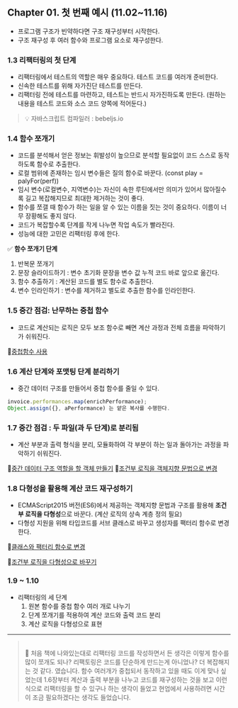 ## Chapter 01. 첫 번째 예시 (11.02~11.16)

- 프로그램 구조가 빈약하다면 구조 재구성부터 시작한다.
- 구조 재구성 후 여러 함수와 프로그램 요소로 재구성한다.

### 1.3 리팩터링의 첫 단계

- 리팩터링에서 테스트의 역할은 매우 중요하다. 테스트 코드를 여러개 준비한다.
- 신속한 테스트를 위해 자가진단 테스트를 만든다.
- 리팩터링 전에 테스트를 마련하고, 테스트는 반드시 자가진하도록 만든다.
(원하는 내용을 테스트 코드와 소스 코드 양쪽에 적어둔다.)


> 💡 자바스크립트 컴파일러 : bebeljs.io


### 1.4 함수 쪼개기

- 코드를 분석해서 얻은 정보는 휘발성이 높으므로 분석할 필요없이 코드 스스로 동작하도록 함수로 추출한다.
- 로컬 범위에 존재하는 임시 변수들은 질의 함수로 바꾼다.
(const play = palyFor(perf))
- 임시 변수(로컬변수, 지역변수)는 자신이 속한 루틴에서만 의미가 있어서 많아질수록 길고 복잡해지므로 최대한 제거하는 것이 좋다.
- 함수를 쪼갤 때 함수가 하는 일을 알 수 있는 이름을 짓는 것이 중요하다. 이름이 너무 장황해도 좋지 않다.
- 코드가 복잡할수록 단계를 작게 나누면 작업 속도가 빨라진다.
- 성능에 대한 고민은 리팩터링 후에 한다.

✅ **함수 쪼개기 단계**

1. 반복문 쪼개기
2. 문장 슬라이드하기 : 변수 초기화 문장을 변수 값 누적 코드  바로 앞으로 옮긴다.
3. 함수 추출하기 : 계산된 코드를 별도 함수로 추출한다.
4. 변수 인라인하기 : 변수를 제거하고 별도로 추출한 함수를 인라인한다.


### 1.5 중간 점검: 난무하는 중첩 함수

- 코드로 계산되는 로직은 모두 보조 함수로 빼면 계산 과정과 전체 흐름을 파악하기가 쉬워진다.

🔗[중첩함수 사용](https://github.com/HeesunYoon/refactoring/tree/09c1375bf71d77474b6037b955761f50a8cd82e5)

### 1.6 계산 단계와 포맷팅 단계 분리하기

- 중간 데이터 구조를 만들어서 중첩 함수를 줄일 수 있다.

```jsx
invoice.performances.map(enrichPerformance);
Object.assign({}, aPerformance) 는 얕은 복사를 수행한다.
```

### 1.7 중간 점검 : 두 파일(과 두 단계)로 분리됨

- 계산 부분과 출력 형식을 분리, 모듈화하여 각 부분이 하는 일과 돌아가는 과정을 파악하기 쉬워진다.

🔗[중간 데이터 구조 역할을 할 객체 만들기](https://github.com/HeesunYoon/refactoring/tree/c73fe1637c0c9508e8edac809fb63820248eee4a)
🔗[조건부 로직을 객체지향 문법으로 변경](https://github.com/HeesunYoon/refactoring/tree/d4802f1c3197303925613cb9f385f9d8690f1929)


### 1.8 다형성을 활용해 계산 코드 재구성하기

- ECMAScript2015 버전(ES6)에서 제공하는 객체지향 문법과 구조를 활용해 **조건부 로직을 다형성**으로 바꾼다. (계산 로직의 상속 계층 정의 필요)
- 다형성 지원을 위해 타입코드를 서브 클래스로 바꾸고 생성자를 팩터리 함수로 변경한다.

🔗[클래스와 팩터리 함수로 변경](https://github.com/HeesunYoon/refactoring/tree/287beed72abcd4c2139af3fbb976262d54471435)

🔗[조건부 로직을 다형성으로 바꾸기](https://github.com/HeesunYoon/refactoring/tree/84cff5c6d540883d99ab8083c1255c10184999a4)

### 1.9 ~ 1.10 

- 리팩터링의 세 단계
    1. 원본 함수를 중첩 함수 여러 개로 나누기
    2. 단계 쪼개기를 적용하여 계산 코드와 출력 코드 분리
    3. 계산 로직을 다형성으로 표현


---

> <br/>📝 처음 책에 나와있는대로 리팩터링 코드를 작성하면서 든 생각은 이렇게 함수를 많이 쪼개도 되나? 리팩토링은 코드를 단순하게 만드는게 아니었나? 더 복잡해지는 것 같다. 였습니다.
함수 여러개가 중첩되서 동작하고 있을 때도 이게 맞나 싶었는데 1.6장부터 계산과 출력 부분을 나누고 코드를 재구성하는 것을 보고 이런 식으로 리팩터링을 할 수 있구나 하는 생각이 들었고 현업에서 사용하려면 시간이 조금 필요하겠다는 생각도 들었습니다. 
<br/>
